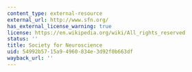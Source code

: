```yaml
---
content_type: external-resource
external_url: http://www.sfn.org/
has_external_license_warning: true
license: https://en.wikipedia.org/wiki/All_rights_reserved
status: ''
title: Society for Neuroscience
uid: 54992b57-15a9-4960-834e-3d92f0b663df
wayback_url: ''
---
```

